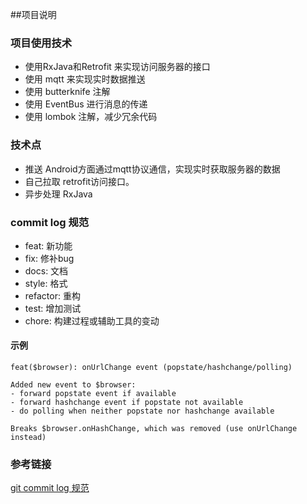 ##项目说明

### 项目使用技术
* 使用RxJava和Retrofit 来实现访问服务器的接口
* 使用 mqtt 来实现实时数据推送
* 使用 butterknife 注解
* 使用 EventBus 进行消息的传递
* 使用 lombok 注解，减少冗余代码

### 技术点
* 推送 Android方面通过mqtt协议通信，实现实时获取服务器的数据
* 自己拉取  retrofit访问接口。
* 异步处理 RxJava

### commit log 规范


* feat: 新功能
* fix: 修补bug
* docs: 文档
* style: 格式
* refactor: 重构
* test: 增加测试
* chore: 构建过程或辅助工具的变动

#### 示例

```
feat($browser): onUrlChange event (popstate/hashchange/polling)

Added new event to $browser:
- forward popstate event if available
- forward hashchange event if popstate not available
- do polling when neither popstate nor hashchange available

Breaks $browser.onHashChange, which was removed (use onUrlChange instead)

```

### 参考链接

[git commit log 规范](http://www.ruanyifeng.com/blog/2016/01/commit_message_change_log.html)

